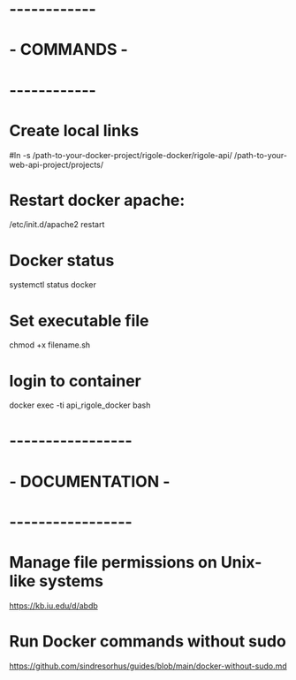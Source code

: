 
# ------------
# - COMMANDS -
# ------------
# Create local links
#ln -s /path-to-your-docker-project/rigole-docker/rigole-api/ /path-to-your-web-api-project/projects/

# Restart docker apache:
/etc/init.d/apache2 restart

# Docker status
systemctl status docker

# Set executable file
chmod +x filename.sh

# login to container
docker exec -ti api_rigole_docker bash


# -----------------
# - DOCUMENTATION -
# -----------------

# Manage file permissions on Unix-like systems
https://kb.iu.edu/d/abdb

# Run Docker commands without sudo
https://github.com/sindresorhus/guides/blob/main/docker-without-sudo.md